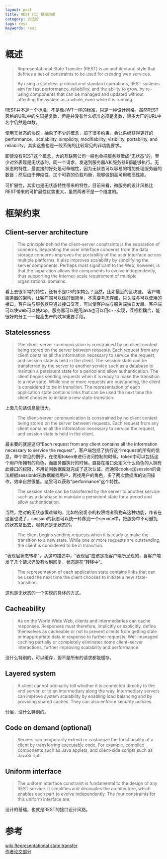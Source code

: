 ```yaml
---
layout: post
title: REST（二）框架约束
category: 方法论
tags: rest
keywords: rest
---
```

# 概述
> Representational State Transfer (REST) is an architectural style that defines a set of constraints to be used for creating web services. 
> 
> By using a stateless protocol and standard operations, REST systems aim for fast performance, reliability, and the ability to grow, by re-using components that can be managed and updated without affecting the system as a whole, even while it is running.

REST并不是一个标准，不是像JWT一样的标准，只是一种设计风格。虽然REST风格的URL中的名词是复数，但是并没有什么标准必须是复数，很多大厂的URL中名字仍然是单数。

使用无状态的协议，抽象了不少的概念，搞了很多约束，会让系统获得更好的performance，scalability, simplicity, modifiability, visibility, portability, and reliability。其实这些也是一般系统的比较常见的非功能要求。

即使没有REST这个概念，大的互联网公司一般也会把服务器做成“无状态”的，至少对外表现是无状态的，同一个请求，发送到服务器A和服务器B都能够执行。无状态的特性，最直接的好处是可伸缩性，因为无状态可以容易的增加处理服务器的数目；然后由于伸缩性，加个可靠的负载均衡，能够做到高可用和高性能。

可扩展性，其实也是无状态特性带来的特性，目前来看，微服务的设计风格比REST带来的可扩展性优势更大，虽然两者不是一个维度的。

# 框架约束

## Client–server architecture
> The principle behind the client–server constraints is the separation of concerns. Separating the user interface concerns from the data storage concerns improves the portability of the user interface across multiple platforms. It also improves scalability by simplifying the server components. Perhaps most significant to the Web, however, is that the separation allows the components to evolve independently, thus supporting the Internet-scale requirement of multiple organizational domains.

看上去很平常的特性，还有不是CS的架构么？当然，比如最近的区块链。
客户端服务器的架构，让客户端可以做的很简单，不需要考虑存储，只关注与可以使用的接口，客户端与服务器只通过接口交互，可以使客户端与服务端独自发展。客户端可以使web可以使app，服务器可以是用java也可以用c++实现，互相松耦合，能很好的分工——提高生产的效率重要手段。

## Statelessness
> The client–server communication is constrained by no client context being stored on the server between requests. Each request from any client contains all the information necessary to service the request, and session state is held in the client. The session state can be transferred by the server to another service such as a database to maintain a persistent state for a period and allow authentication. The client begins sending requests when it is ready to make the transition to a new state. While one or more requests are outstanding, the client is considered to be in transition. The representation of each application state contains links that can be used the next time the client chooses to initiate a new state-transition.

上面几句话信息量很大。
> The client–server communication is constrained by no client context being stored on the server between requests. Each request from any client contains all the information necessary to service the request, and session state is held in the client. 

最主要的就是这句“Each request from any client contains all the information necessary to service the request”，客户端包括了执行这个request的所有的信息，举个常见的例子，在使用token来进行访问控制的时候，token中可以包括这个用户所拥有的角色，而服务器执行的时候，直接在接口处定义什么角色的人拥有此接口的权限，不用访问数据库就完成了这次认证。而通常cookie加session的做法根据sessionId去数据库找用户，再找用户的角色，多了两次数据库的访问操作，效率自然很低。这里可以获取“performance”这个特性。

> The session state can be transferred by the server to another service such as a database to maintain a persistent state for a period and allow authentication. 

当然，绝对的无状态很难做的，比如特别复杂的权限或者购物车这种功能，作者在这里也说了，session的状态可以统一转移到一个service中，把服务中不可避免的状态拿出去，服务还是无状态的。

> The client begins sending requests when it is ready to make the transition to a new state. While one or more requests are outstanding, the client is considered to be in transition. 

“表现层状态转移”，从这句描述中，“表现层”应该是指客户端所呈现的，当客户端发了几个请求还没有收到回复，状态是在“转移中”。

> The representation of each application state contains links that can be used the next time the client chooses to initiate a new state-transition.

这也是无状态的一个实现的具体的方式。


## Cacheability
> As on the World Wide Web, clients and intermediaries can cache responses. Responses must therefore, implicitly or explicitly, define themselves as cacheable or not to prevent clients from getting stale or inappropriate data in response to further requests. Well-managed caching partially or completely eliminates some client–server interactions, further improving scalability and performance.

没什么特别的，可以缓存，但不是所有的请求都能缓存。

## Layered system
> A client cannot ordinarily tell whether it is connected directly to the end server, or to an intermediary along the way. Intermediary servers can improve system scalability by enabling load balancing and by providing shared caches. They can also enforce security policies.

分层，没什么特别的。

## Code on demand (optional)
> Servers can temporarily extend or customize the functionality of a client by transferring executable code. For example, compiled components such as Java applets, and client-side scripts such as JavaScript.

## Uniform interface
> The uniform interface constraint is fundamental to the design of any REST service. It simplifies and decouples the architecture, which enables each part to evolve independently. The four constraints for this uniform interface are:

设计的基础，也就是REST的接口设计风格。

# 参考
[wiki Representational state transfer](https://en.wikipedia.org/wiki/Representational_state_transfer)  
[作者论文部分](https://www.ics.uci.edu/~fielding/pubs/dissertation/rest_arch_style.htm)
